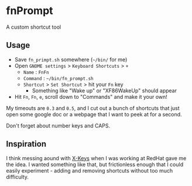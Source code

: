 # fnPrompt
A custom shortcut tool

## Usage

- Save `fn_primpt.sh` somewhere (`~/bin/` for me)
- Open `GNOME settings` > `Keyboard Shortcuts` > `+`
    - `Name` : `FnFn`
    - `Command` : `~/bin/fn_prompt.sh`
    - `Shortcut` > `Set Shortcut` > hit your `Fn` key
        - Something like "Wake up" or "XF86WakeUp" should appear
- Hit `Fn`, `Fn`, `e`, scroll down to "Commands" and make it your own!

My timeouts are `0.3` and `0.5`, and I cut out a bunch of shortcuts that just
open some google doc or a webpage that I want to peek at for a second.

Don't forget about number keys and CAPS.

## Inspiration
I think messing aound with [X-Keys][1] when I was working at RedHat gave me
the idea. I wanted something like that, but frictionless enough that I could
easily experiment - adding and removing shortcuts without too much difficulty.

[1]: https://www.google.com/search?q=xkeys&tbm=isch

